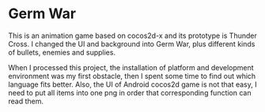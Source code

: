 # Germ War

This is an animation game based on cocos2d-x and its prototype is Thunder Cross. I changed the UI and background into Germ War, plus different kinds of bullets, enemies and supplies.

When I processed this project, the installation of platform and development environment was my first obstacle, then I spent some time to find out which language fits better. Also, the UI of Android cocos2d game is not that easy, I need to put all items into one png in order that corresponding function can read them.
